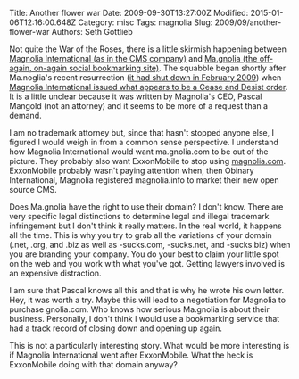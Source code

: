 Title: Another flower war
Date: 2009-09-30T13:27:00Z
Modified: 2015-01-06T12:16:00.648Z
Category: misc
Tags: magnolia
Slug: 2009/09/another-flower-war
Authors: Seth Gottlieb

Not quite the War of the Roses, there is a little skirmish happening between [Magnolia International (as in the CMS company)](http://www.magnolia-cms.com/home.html) and [Ma.gnolia (the off-again, on-again social bookmarking site)](http://ma.gnolia.com/). The squabble began shortly after Ma.noglia's recent resurrection ([it had shut down in February 2009](http://blog.backblaze.com/2009/03/02/magnolia-wilts-with-no-backup/)) when [Magnolia International issued what appears to be a Cease and Desist order](http://ma.gnolia.com/blog/2009/09/29/by-any-other-name). It is a little unclear because it was written by Magnolia's CEO, Pascal Mangold (not an attorney) and it seems to be more of a request than a demand.  

I am no trademark attorney but, since that hasn't stopped anyone else, I figured I would weigh in from a common sense perspective. I understand how Magnolia International would want ma.gnolia.com to be out of the picture. They probably also want ExxonMobile to stop using [magnolia.com](http://www.magnolia.com/corporate/). ExxonMobile probably wasn't paying attention when, then Obinary International, Magnolia registered magnolia.info to market their new open source CMS.  

Does Ma.gnolia have the right to use their domain? I don't know. There are very specific legal distinctions to determine legal and illegal trademark infringement but I don't think it really matters. In the real world, it happens all the time. This is why you try to grab all the variations of your domain (.net, .org, and .biz as well as -sucks.com, -sucks.net, and -sucks.biz) when you are branding your company. You do your best to claim your little spot on the web and you work with what you've got. Getting lawyers involved is an expensive distraction.  

I am sure that Pascal knows all this and that is why he wrote his own letter. Hey, it was worth a try. Maybe this will lead to a negotiation for Magnolia to purchase gnolia.com. Who knows how serious Ma.gnolia is about their business. Personally, I don't think I would use a bookmarking service that had a track record of closing down and opening up again.  

This is not a particularly interesting story. What would be more interesting is if Magnolia International went after ExxonMobile. What the heck is ExxonMobile doing with that domain anyway?
